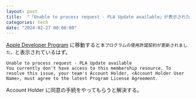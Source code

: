 ```yaml
---
layout: post
title:  "「Unable to process request - PLA Update available」が表示されたらAppleの契約を確認をしよう"
categories: tech
date: "2024-02-27 00:00:00"
---
```


[Apple Developer Program](https://developer.apple.com/account) に移動すると`本プログラムの使用許諾契約が更新されました。`と表示されているはず。

```
Unable to process request - PLA Update available
You currently don't have access to this membership resource. To resolve this issue, your team's Account Holder, <Account Holder User Name>, must agree to the latest Program License Agreement.
```

Account Holder に同意の手続をやってもらうと解決する。
